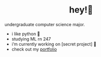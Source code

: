 <h1 align="center">hey!👋</h1>
<h3 align="center"></h3>
undergraduate computer science major.

- i like python 🐍
- studying ML rn 247
- i’m currently working on [secret project] 👀
- check out my [portfolio](https://jyoon.dev)

<!--
**jaykzu/jaykzu** is a ✨ _special_ ✨ repository because its `README.md` (this file) appears on your GitHub profile.

Here are some ideas to get you started:

- 🔭 I’m currently working on ...
- 🌱 I’m currently learning ...
- 👯 I’m looking to collaborate on ...
- 🤔 I’m looking for help with ...
- 💬 Ask me about ...
- 📫 How to reach me: ...
- 😄 Pronouns: ...
- ⚡ Fun fact: ...
-->
